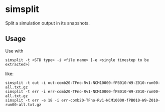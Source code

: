 # simsplit

Split a simulation output in its snapshots.

## Usage

Use with

```
simsplit -t <STD type> -i <file name> [-e <single timestep to be extracted>]
```

like:

```
simsplit -t out -i out-comb20-TFno-Rv1-NCM10000-fPB010-W9-Z010-run00-all.txt.gz
simsplit -t err -i err-comb20-TFno-Rv1-NCM10000-fPB010-W9-Z010-run00-all.txt.gz
simsplit -t err -e 18 -i err-comb20-TFno-Rv1-NCM10000-fPB010-W9-Z010-run00-all.txt.gz
```

